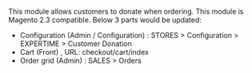 This module allows customers to donate when ordering. This module is Magento 2.3 compatible.
Below 3 parts would be updated:
- Configuration (Admin / Configuration) : STORES > Configuration > EXPERTIME > Customer Donation
- Cart (Front) , URL: checkout/cart/index
- Order grid (Admin) : SALES > Orders
